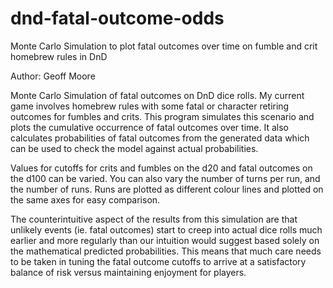 # dnd-fatal-outcome-odds

Monte Carlo Simulation to plot fatal outcomes over time on fumble and crit
homebrew rules in DnD

Author: Geoff Moore

Monte Carlo Simulation of fatal outcomes on DnD dice rolls. My current game
involves homebrew rules with some fatal or character retiring outcomes
for fumbles and crits. This program simulates this scenario and plots the
cumulative occurrence of fatal outcomes over time. It also calculates
probabilities of fatal outcomes from the generated data which can be used
to check the model against actual probabilities.

Values for cutoffs for crits and fumbles on the d20 and fatal outcomes
on the d100 can be varied. You can also vary the number of turns per run,
and the number of runs. Runs are plotted as different colour lines and
plotted on the same axes for easy comparison.

The counterintuitive aspect of the results from this simulation are that
unlikely events (ie. fatal outcomes) start to creep into actual dice rolls
much earlier and more regularly than our intuition would suggest based
solely on the mathematical predicted probabilities. This means that much
care needs to be taken in tuning the fatal outcome cutoffs to arrive at a
satisfactory balance of risk versus maintaining enjoyment for players.
